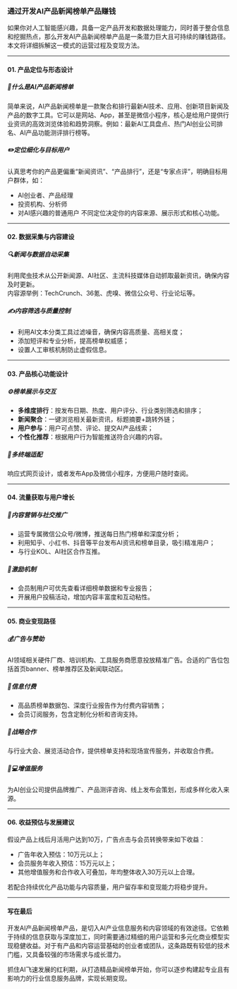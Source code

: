 ### 通过开发AI产品新闻榜单产品赚钱

如果你对人工智能感兴趣，具备一定产品开发和数据处理能力，同时善于整合信息和挖掘热点，那么开发AI产品新闻榜单产品是一条潜力巨大且可持续的赚钱路径。本文将详细拆解这一模式的运营过程及变现方法。

***

#### 01. 产品定位与形态设计  
##### 🤖什么是AI产品新闻榜单  
简单来说，AI产品新闻榜单是一款聚合和排行最新AI技术、应用、创新项目新闻及产品的数字工具。它可以是网站、App，甚至是微信小程序，核心是给用户提供行业资讯的高效浏览体验和趋势洞察。例如：最新AI工具盘点、热门AI创业公司排名、AI产品功能测评排行榜等。

##### ✏️定位细化与目标用户  
认真思考你的产品更偏重“新闻资讯”、“产品排行”，还是“专家点评”，明确目标用户群体，如：
- AI创业者、产品经理
- 投资机构、分析师
- 对AI感兴趣的普通用户
不同定位决定你的内容来源、展示形式和核心功能。

***

#### 02. 数据采集与内容建设  
##### 🔍新闻与数据自动采集  
利用爬虫技术从公开新闻源、AI社区、主流科技媒体自动抓取最新资讯，确保内容及时更新。  
内容源举例：TechCrunch、36氪、虎嗅、微信公众号、行业论坛等。

##### ✍️内容筛选与质量控制  
- 利用AI文本分类工具过滤噪音，确保内容高质量、高相关度；  
- 添加短评和专业分析，提高榜单权威感；  
- 设置人工审核机制防止虚假信息。

***

#### 03. 产品核心功能设计  
##### ⚙️榜单展示与交互  
- **多维度排行**：按发布日期、热度、用户评分、行业类别筛选和排序；  
- **新闻聚合**：一键浏览相关最新资讯，标题摘要+跳转外链；  
- **用户参与**：用户可点赞、评论、提交AI产品线索；  
- **个性化推荐**：根据用户行为智能推送符合兴趣的内容。

##### 📱多终端适配  
响应式网页设计，或者发布App及微信小程序，方便用户随时查阅。

***

#### 04. 流量获取与用户增长  
##### 🚀内容营销与社交推广  
- 运营专属微信公众号/微博，推送每日热门榜单和深度分析；  
- 利用知乎、小红书、抖音等平台发布AI资讯和榜单目录，吸引精准用户；  
- 与行业KOL、AI社区合作互推。

##### 🔄激励机制  
- 会员制用户可优先查看详细榜单数据和专业报告；  
- 开展用户投稿活动，增加内容丰富度和互动粘性。

***

#### 05. 商业变现路径  
##### 💰广告与赞助  
AI领域相关硬件厂商、培训机构、工具服务商愿意投放精准广告。合适的广告位包括首页banner、榜单推荐区及新闻联动区。

##### 🛒信息付费  
- 高品质榜单数据包、深度行业报告作为付费内容销售；  
- 会员订阅服务，包含定制化分析和咨询支持。

##### 🤝战略合作  
与行业大会、展览活动合作，提供榜单支持和现场宣传服务，并收取合作费。

##### 🧑💻增值服务  
为AI创业公司提供品牌推广、产品测评咨询、线上发布会策划，形成多样化收入来源。

***

#### 06. 收益预估与发展建议  
假设产品上线后月活用户达到10万，广告点击与会员转换带来如下收益：  
- 广告年收入预估：10万元以上；  
- 会员服务年收入预估：15万元以上；  
- 其他增值服务和合作收入可叠加，年均整体收入30万元以上合理。

若配合持续优化产品功能与内容质量，用户留存率和变现能力将稳步提升。

***

#### 写在最后  
开发AI产品新闻榜单产品，是切入AI产业信息服务和内容领域的有效途径。它依赖于持续的信息获取与深度加工，同时需要通过精细的用户运营和多元化商业模型实现稳健收益。对于有产品和内容运营基础的创业者或团队，这条路既有较低的技术门槛，又具备较强的市场需求与成长潜力。

抓住AI飞速发展的红利期，从打造精品新闻榜单开始，你可以逐步构建起专业且有影响力的行业信息服务品牌，实现长期变现。